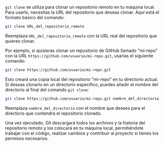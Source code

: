  `git clone` se utiliza para clonar un repositorio remoto en tu máquina local. Para usarlo, necesitas la URL del repositorio que deseas clonar. Aquí está el formato básico del comando:

```bash
git clone URL_del_repositorio_remoto
```

Reemplaza `URL_del_repositorio_remoto` con la URL real del repositorio que quieres clonar.

Por ejemplo, si quisieras clonar un repositorio de GitHub llamado "mi-repo" con la URL `https://github.com/usuario/mi-repo.git`, usarías el siguiente comando:

```bash
git clone https://github.com/usuario/mi-repo.git
```

Esto creará una copia local del repositorio "mi-repo" en tu directorio actual. Si deseas clonarlo en un directorio específico, puedes añadir el nombre del directorio al final del comando `git clone`:

```bash
git clone https://github.com/usuario/mi-repo.git nombre_del_directorio
```

Reemplaza `nombre_del_directorio` con el nombre que desees para el directorio que contendrá el repositorio clonado.

Una vez ejecutado, Git descargará todos los archivos y la historia del repositorio remoto y los colocará en tu máquina local, permitiéndote trabajar con el código, realizar cambios y contribuir al proyecto si tienes los permisos necesarios.